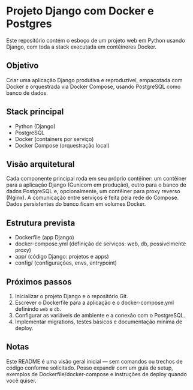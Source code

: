 # Projeto Django com Docker e Postgres

Este repositório contém o esboço de um projeto web em Python usando Django, com toda a stack executada em contêineres Docker.

Objetivo
--------
Criar uma aplicação Django produtiva e reproduzível, empacotada com Docker e orquestrada via Docker Compose, usando PostgreSQL como banco de dados.

Stack principal
---------------
- Python (Django)
- PostgreSQL
- Docker (containers por serviço)
- Docker Compose (orquestração local)

Visão arquitetural
------------------
Cada componente principal roda em seu próprio contêiner: um contêiner para a aplicação Django (Gunicorn em produção), outro para o banco de dados PostgreSQL e, opcionalmente, um contêiner para proxy reverso (Nginx). A comunicação entre serviços é feita pela rede do Compose. Dados persistentes do banco ficam em volumes Docker.

Estrutura prevista
------------------
- Dockerfile (app Django)
- docker-compose.yml (definição de serviços: web, db, possivelmente proxy)
- app/ (código Django: projetos e apps)
- config/ (configurações, envs, entrypoint)

Próximos passos
---------------
1. Inicializar o projeto Django e o repositório Git.
2. Escrever o Dockerfile para a aplicação e o docker-compose.yml definindo `web` e `db`.
3. Configurar as variáveis de ambiente e a conexão com o PostgreSQL.
4. Implementar migrations, testes básicos e documentação mínima de deploy.

Notas
-----
Este README é uma visão geral inicial — sem comandos ou trechos de código conforme solicitado. Posso expandir com um guia de setup, exemplos de Dockerfile/docker-compose e instruções de deploy quando você quiser.

